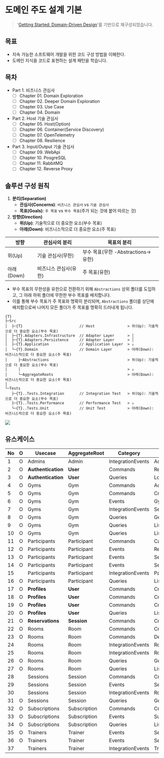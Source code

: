 # 도메인 주도 설계 기본

> '[Getting Started: Domain-Driven Design](https://dometrain.com/course/getting-started-domain-driven-design-ddd/?ref=dometrain-github&promo=getting-started-domain-driven-design)'를 기반으로 재구성되었습니다.

## 목표
- 지속 가능한 소프트웨어 개발을 위한 코드 구성 방법을 이해한다.
- 도메인 지식을 코드로 표현하는 설계 패턴을 학습니다.

## 목차
- Part 1. 비즈니스 관심사
  - [ ] Chapter 01. Domain Exploration
  - [ ] Chapter 02. Deeper Domain Exploration
  - [ ] Chapter 03. Use Case
  - [ ] Chapter 04. Domain
- Part 2. Host 기술 관심사
  - [ ] Chapter 05. Host(Option)
  - [ ] Chapter 06. Container(Service Discovery)
  - [ ] Chapter 07. OpenTelemetry
  - [ ] Chapter 08. Resilience
- Part 3. Input/Output 기술 관심사
  - [ ] Chapter 09. WebApi
  - [ ] Chapter 10. PosgreSQL
  - [ ] Chapter 11. RabbitMQ
  - [ ] Chapter 12. Reverse Proxy

## 솔루션 구성 원칙

1. **분리(Separation)**
   - **괸심사(Concerns)**: `비즈니스 관심사` vs `기술 관심사`
   - **목표(Goals)**: `주 목표` vs `부수 목표`(주가 되는 것에 붙어 따르는 것)
1. **방향(Direction)**
   - **위(Up)**: 기술적으로 더 중요한 요소(부수 목표)
   - **아래(Down)**: 비즈니스적으로 더 중요한 요소(주 목표)

| 방향  | 관심사의 분리 | 목표의 분리                         |
| --- | --- | --- |
| 위(Up)      | 기술 관심사(무한)   | 부수 목표(무한 -Abstractions-> 유한)   |
| 아래(Down)  | 비즈니스 관심사(유한)    | 주 목표(유한)     |

- 부수 목표의 무한성을 유한으로 전환하기 위해 `Abstractions` 상위 폴더를 도입하고, 그 아래 하위 폴더에 무한한 부수 목표를 배치합니다.
- 이를 통해 부수 목표가 주 목표와 명확히 분리되며, `Abstractions` 폴더를 상단에 배치함으로써 나머지 모든 폴더가 주 목표를 명확히 드러내게 됩니다.

```
{T}
├─Src
│  ├─{T}                          // Host               > 위(Up): 기술적으로 더 중요한 요소(부수 목표)
│  ├─{T}.Adapters.Infrastructure  // Adapter Layer      > │
│  ├─{T}.Adapters.Persistence     // Adapter Layer      > │
│  ├─{T}.Application              // Application Layer  > ↓
│  └─{T}.Domain                   // Domain Layer       > 아래(Down): 비즈니스적으로 더 중요한 요소(주 목표)
│     ├─Abstractions                                    > 위(Up): 기술적으로 더 중요한 요소(부수 목표)
│     │                                                 > ↓
│     └─AggregateRoots                                  > 아래(Down): 비즈니스적으로 더 중요한 요소(주 목표)
│
└─Tests
   ├─{T}..Tests.Integration       // Integration Test   > 위(Up): 기술적으로 더 중요한 요소(부수 목표)
   ├─{T}..Tests.Performance       // Performance Test   > ↓
   └─{T}..Tests.Unit              // Unit Test          > 아래(Down): 비즈니스적으로 더 중요한 요소(주 목표)
```

![](./.images/SolutionDesignExample.png)

## 유스케이스

| No | O |  Usecase            | AggregateRoot     | Category          | Name                           |
|----|---| --------------------|-------------------|-------------------|--------------------------------|
| 1  | O |  Admins             | Admin             | IntegrationEvents | AdminProfileCreatedEvent       |
| 2  | O |  **Authentication** | **User**          | Commands          | Register                       |
| 3  | O |  **Authentication** | **User**          | Queries           | Login                          |
| 4  | O |  Gyms               | Gym               | Commands          | AddTrainer                     |
| 5  | O |  Gyms               | Gym               | Commands          | CreateGym                      |
| 6  | O |  Gyms               | Gym               | Events            | GymAddedEvent                  |
| 7  | O |  Gyms               | Gym               | IntegrationEvents | SessionScheduledEvent          |
| 8  | O |  Gyms               | Gym               | Queries           | GetGym                         |
| 9  | O |  Gyms               | Gym               | Queries           | ListGyms                       |
| 10 | O |  Gyms               | Gym               | Queries           | ListSessions                   |
| 11 | O |  Participants       | Participant       | Commands          | CancelReservation              |
| 12 | O |  Participants       | Participant       | Events            | ReservationCanceledEvent       |
| 13 | O |  Participants       | Participant       | Events            | SessionCanceledEvent           |
| 14 | O |  Participants       | Participant       | Events            | SessionSpotReservedEvent       |
| 15 |   |  Participants       | Participant       | IntegrationEvents | ParticipantProfileCreatedEvent |
| 16 | O |  Participants       | Participant       | Queries           | ListParticipantSessions        |
| 17 | O |  **Profiles**       | **User**          | Commands          | CreateAdminProfile             |
| 18 | O |  **Profiles**       | **User**          | Commands          | CreateParticipantProfile       |
| 19 | O |  **Profiles**       | **User**          | Commands          | CreateTrainerProfile           |
| 20 | O |  **Profiles**       | **User**          | Queries           | ListProfiles                   |
| 21 | O |  **Reservations**   | **Session**       | Commands          | CreateReservation              |
| 22 | O |  Rooms              | Room              | Commands          | CreateRoom                     |
| 23 | O |  Rooms              | Room              | Commands          | DeleteRoom                     |
| 24 |   |  Rooms              | Room              | IntegrationEvents | RoomAddedEvent                 |
| 25 |   |  Rooms              | Room              | IntegrationEvents | RoomRemovedEvent               |
| 26 | O |  Rooms              | Room              | Queries           | GetRoom                        |
| 27 | O |  Rooms              | Room              | Queries           | ListRooms                      |
| 28 |   |  Sessions           | Session           | Commands          | CreateSession                  |
| 29 |   |  Sessions           | Session           | Events            | SessionScheduledEvent          |
| 30 |   |  Sessions           | Session           | IntegrationEvents | RoomRemovedEvent               |
| 31 | O |  Sessions           | Session           | Queries           | GetSession                     |
| 32 | O |  Subscriptions      | Subscription      | Commands          | CreateSubscription             |
| 33 | O |  Subscriptions      | Subscription      | Events            | SubscriptionSetEvent           |
| 34 | O |  Subscriptions      | Subscription      | Queries           | ListSubscriptions              |
| 35 | O |  Trainers           | Trainer           | Events            | SessionCancledEvent            |
| 36 | O |  Trainers           | Trainer           | Events            | SessionScheduledEvent          |
| 37 |   |  Trainers           | Trainer           | IntegrationEvents | TrainerCreatedEvent            |